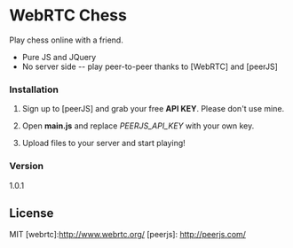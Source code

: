 # WebRTC Chess

Play chess online with a friend.

  - Pure JS and JQuery
  - No server side -- play peer-to-peer thanks to [WebRTC] and [peerJS]

### Installation
1) Sign up to [peerJS] and grab your free **API KEY**. Please don't use mine.

2) Open **main.js** and replace *PEERJS_API_KEY* with your own key.

3) Upload files to your server and start playing!

### Version
1.0.1

License
----

MIT
[webrtc]:http://www.webrtc.org/
[peerjs]: http://peerjs.com/
